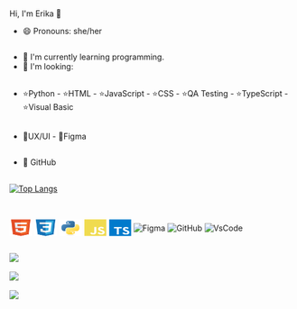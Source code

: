 ### 
Hi, I'm Erika 👋

- 😄 Pronouns: she/her

##

- 🌱 I'm currently learning programming.
- 🤩 I'm looking: 

##

- ⭐Python - ⭐HTML - ⭐JavaScript - ⭐CSS - ⭐QA Testing - ⭐TypeScript - ⭐️Visual Basic

##

- 🔴UX/UI - 🔴Figma

##
- 🛜 GitHub


##


[![Top Langs](https://github-readme-stats.vercel.app/api/top-langs/?username=erikasilverio&langs_count=8)](https://github.com/erikasilverio/github-readme-stats)
##

<div style="display: inline_block"><br>
   <img align="center" alt="HTML" height="30" width="40" src="https://raw.githubusercontent.com/devicons/devicon/master/icons/html5/html5-original.svg">
  <img align="center" alt="CSS" height="30" width="40" src="https://raw.githubusercontent.com/devicons/devicon/master/icons/css3/css3-original.svg">
  <img align="center" alt="Python" height="30" width="40" src="https://raw.githubusercontent.com/devicons/devicon/master/icons/python/python-original.svg">
 <img align="center" alt="Js" height="30" width="40" src="https://raw.githubusercontent.com/devicons/devicon/master/icons/javascript/javascript-plain.svg">
  <img align="center" alt="Ts" height="30" width="40" src="https://raw.githubusercontent.com/devicons/devicon/master/icons/typescript/typescript-plain.svg">
  <img align="center" alt="Figma" height="30" width="40" src="https://cdn.jsdelivr.net/gh/devicons/devicon/icons/figma/figma-original.svg">
   <img align="center" alt="GitHub" height="30" width="40" src="https://cdn.jsdelivr.net/gh/devicons/devicon/icons/github/github-original-wordmark.svg">
  <img align="center" alt="VsCode" height="30" width="40" src="https://cdn.jsdelivr.net/gh/devicons/devicon/icons/vscode/vscode-original.svg">
   

##
<div> 
 
 <a href="https://instagram.com/erika_silverio" target="_blank"><img src="https://img.shields.io/badge/-Instagram-%23E4405F?style=for-the-badge&logo=instagram&logoColor=white" target="_blank">
   </a>
   
 
 <a href = "mailto:cms.silverio@gmail.com"><img src="https://img.shields.io/badge/-Gmail-%23333?style=for-the-badge&logo=gmail&logoColor=white" target="_blank">
   </a>
   
 <a href="https://www.linkedin.com/in/erika-silverio/" target="_blank"><img src="https://img.shields.io/badge/-LinkedIn-%230077B5?style=for-the-badge&logo=linkedin&logoColor=white" target="_blank">
   </a> 

</div>

 
  ##
  
  

